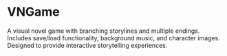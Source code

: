 # VNGame
A visual novel game with branching storylines and multiple endings. Includes save/load functionality, background music, and character images. Designed to provide interactive storytelling experiences.
